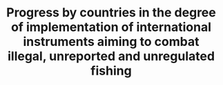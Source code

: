 ---
data_non_statistical: true
goal_meta_link: http://unstats.un.org/sdgs/files/metadata-compilation/Metadata-Goal-14.pdf
goal_meta_link_page: 14
graph: null
graph_status_notes: null
graph_title: Progress by countries in the degree of implementation of international
  instruments aiming to combat illegal, unreported and unregulated fishing
graph_type: null
graph_type_description: null
has_metadata: true
indicator: 14.6.1
indicator_definition: "The indicator \"Productivity of aquaculture in utilizing natural\
  \ resources (land, water and wild stock)\"is to provide for a measure the of the\
  \ productivity of the aquaculture production process, and is defined as the value\
  \ and volume of aquaculture production per unit amount of natural resource utilized\
  \ in the aquaculture production process. Dimensions: Aquaculture production in volumes\
  \ (tons in live weight or live weight equivalent) and first-sale (farmgate) value\
  \ (USD x1000). Utilized natural resources: \t1. Land area (hectares), as land cover,\
  \ to include both land and inland water surface areas used for production process,\
  \ including hatchery, nursery, overwintering and out-growing, (e.g. pond, tank or\
  \ raceway water surface or inland water surface area allocated/licensed for aquaculture\
  \ operations using cages, pens or other structures) as well as for supporting areas\
  \ (e.g. pond dikes, water supply and drainage canals and water treatment facilities,\
  \ etc.). [This corresponds to an aggregated area of 1.3 and 2.1 of SEEA Land Use\
  \ classification]; \tSea areas (hectares) allocated/licensed for aquaculture production\
  \ operations using cages, pens, rafts, stakes, poles, ropes and lines and other\
  \ structures. [This corresponds to 4.1 and part of 3.1 SEEA Land Use classification,\
  \ excluding the area of 'Seabed and intertidal areas'.] \tSeabed and intertidal\
  \ areas (hectares) allocated/licensed for aquaculture production operations (e.g.\
  \ cultivation of molluscs, sea cucumber and sea urchins, etc., using bottomsowing,\
  \ table, bags and baskets and other structures). [This corresponds to a part of\
  \ 3.1 of SEEA Land Use classification] \tReference should be made to the Land use\
  \ classification of adopted in the System of EnvironmentalEconomic Accounting 2012\
  \ ' Central Framework ( http://unstats.un.org/unsd/envaccounting/ seeaRev/SEEA_CF_Final_en.pdf,\
  \ relevant classification available at Appendix I-B of pages 289 ' 299). \tRelevant\
  \ classifications include: \t1.3 ' Land used for aquaculture, \t2.1 ' Inland waters\
  \ used for aquaculture or holding facilities, \t3.1 ' Coastal waters used for aquaculture\
  \ or holding facilities, and \t4.1 ' EEZ areas used for aquaculture or holding facilities.\
  \ \t2. Water volumes (m3) used during production process. \t3. Wild stock, as fish\
  \ stocks captured for two main purposes: \t\t(i) landed in volumes (tons in live\
  \ weight or live weight equivalent) for direct use as feed or for reduction as fish\
  \ meal and fish oil as feed ingredients for fed aquaculture species, and \t\t(ii)\
  \ caught in numbers or volume in tons in live weight for use as seed / stocking\
  \ materials for aquaculture grow-out facilities (capture-based aquaculture)"
indicator_name: Progress by countries in the degree of implementation of international
  instruments aiming to combat illegal, unreported and unregulated fishing
indicator_sort_order: 14-06-01
indicator_variable: null
layout: indicator
permalink: /14-6-1/
published: true
reporting_status: notstarted
sdg_goal: 14
source_active_1: true
source_notes_1: null
source_title_1: null
target: By 2020, prohibit certain forms of fisheries subsidies which contribute to
  overcapacity and overfishing, eliminate subsidies that contribute to illegal, unreported
  and unregulated fishing and refrain from introducing new such subsidies, recognizing
  that appropriate and effective special and differential treatment for developing
  and least developed countries should be an integral part of the World Trade Organization
  fisheries subsidies negotiation.
target_id: '14.6'
title: Progress by countries in the degree of implementation of international instruments
  aiming to combat illegal, unreported and unregulated fishing
un_custodial_agency: FAO
un_designated_tier: '2'
variable_description: null
variable_notes: null
---